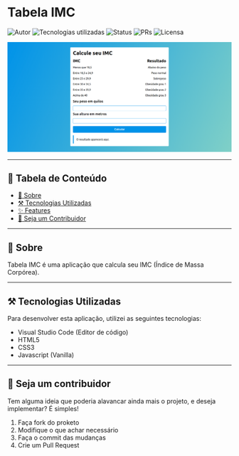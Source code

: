 # Tabela IMC

![Autor](https://img.shields.io/badge/author-Wendell%20Kenneddy-brightgreen)
![Tecnologias utilizadas](https://img.shields.io/badge/techs-HTML,%20CSS%20and%20JS-brightgreen)
![Status](https://img.shields.io/badge/status-concluded-brightgreen)
![PRs](https://img.shields.io/badge/PRs-welcome-brightgreen)
![Licensa](https://img.shields.io/badge/licença-MIT-brightgreen)

![Resultado final](./.github/final-result.png)

---

## :bookmark_tabs: Tabela de Conteúdo

- [:closed_book: Sobre](#closed_book-sobre)
- [:hammer_and_pick: Tecnologias Utilizadas](#hammer_and_pick-tecnologias-utilizadas)
- [:sparkles: Features](#sparkles-features)
- [:handshake: Seja um Contribuidor](#handshake-seja-um-contribuidor)

---

## :closed_book: Sobre

Tabela IMC é uma aplicação que calcula seu IMC (Índice de Massa Corpórea).

---

## :hammer_and_pick: Tecnologias Utilizadas

Para desenvolver esta aplicação, utilizei as seguintes tecnologias:

- Visual Studio Code (Editor de código)
- HTML5
- CSS3
- Javascript (Vanilla)

---

## :handshake: Seja um contribuidor

Tem alguma ideia que poderia alavancar ainda mais o projeto, e deseja implementar? É simples!

1. Faça fork do proketo
2. Modifique o que achar necessário
3. Faça o commit das mudanças
4. Crie um Pull Request